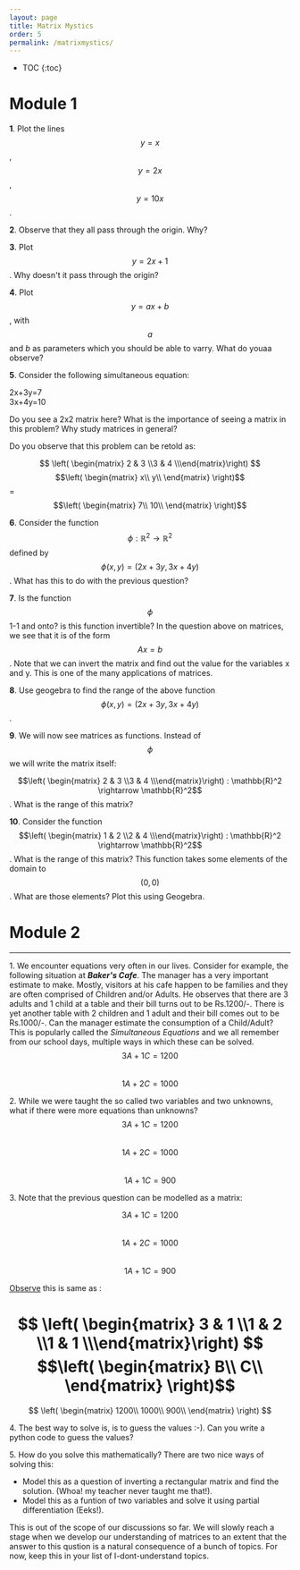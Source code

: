 ```yaml
---
layout: page
title: Matrix Mystics
order: 5
permalink: /matrixmystics/
---
```


* TOC
{:toc}
# Module 1

**1**\. Plot the lines $$y=x$$, $$y=2x$$, $$y=10x$$.

**2**\. Observe that they all pass through the origin. Why?

**3**\. Plot $$y=2x+1$$. Why doesn't it pass through the origin?

**4**\. Plot $$y=ax+b$$, with $$a$$ and $b$ as parameters which you should be able to varry. What do youaa observe?

**5**\. Consider the following simultaneous equation:<br>

2x+3y=7 <br>
3x+4y=10 <br>

Do you see a 2x2 matrix here? What is the importance of seeing a matrix in this problem? Why study matrices in general?<br>

Do you observe that this problem can be retold as: <br>

$$ \left( \begin{matrix} 2 & 3 \\3 & 4 \\\end{matrix}\right) $$
$$\left(
\begin{matrix}
x\\
y\\
\end{matrix}
\right)$$
=$$\left(
\begin{matrix}
7\\
10\\
\end{matrix}
\right)$$

**6**\. Consider the function $$\phi : \mathbb{R}^2\rightarrow \mathbb{R}^2$$ defined by $$\phi (x,y)=(2x+3y,3x+4y)$$. What has this to do with the previous question?

**7**\. Is the function $$\phi$$ 1-1 and onto? is this function invertible? In the question above on matrices, we see that it is of the form $$Ax=b$$. Note that we can invert the matrix and find out the value for the variables x and y. This is one of the many applications of matrices.  

**8**\. Use geogebra to find the range of the above function $$\phi (x,y)=(2x+3y,3x+4y)$$.

**9**\. We will now see matrices as functions. Instead of $$\phi$$ we will write the matrix itself: <br>

$$\left( \begin{matrix} 2 & 3 \\3 & 4 \\\end{matrix}\right) : \mathbb{R}^2 \rightarrow \mathbb{R}^2$$. What is the range of this matrix?

**10**\. Consider the function $$\left( \begin{matrix} 1 & 2 \\2 & 4 \\\end{matrix}\right) : \mathbb{R}^2 \rightarrow \mathbb{R}^2$$. What is the range of this matrix? This function takes some elements of the domain to $$(0,0)$$. What are those elements? Plot this using Geogebra.



# Module 2

---
1\. We encounter equations very often in our lives. Consider for example, the following situation at ___Baker's Cafe___. The manager has a very important estimate to make. Mostly, visitors at his cafe happen to be families and they are often comprised of Children and/or Adults. He observes that there are 3 adults and 1 child at a table and their bill turns out to be Rs.1200/-. There is yet another table with 2 children and 1 adult and their bill comes out to be Rs.1000/-. Can the manager estimate the consumption of a Child/Adult? This is popularly called the _Simultaneous Equations_ and we all remember from our school days, multiple ways in which these can be solved.<br>
$$ 3A + 1C = 1200 $$   
$$ 1A + 2C = 1000 $$

2\. While we were taught the so called two variables and two unknowns, what if there were more equations than unknowns?<br>
$$ 3A + 1C = 1200 $$   
$$ 1A + 2C = 1000 $$    
$$ 1A + 1C =  900 $$


3\. Note that the previous question can be modelled as a matrix:

   $$ 3A + 1C = 1200 $$   
   $$ 1A + 2C = 1000 $$    
   $$ 1A + 1C =  900 $$

   <u>Observe</u> this is same as :

   $$ \left( \begin{matrix} 3 & 1 \\1 & 2 \\1 & 1 \\\end{matrix}\right) $$
   $$\left(
   \begin{matrix}
   B\\
   C\\
   \end{matrix}
   \right)$$
   =
   $$
   \left(
	\begin{matrix}
	1200\\
	1000\\
	900\\
	\end{matrix}
   \right)
   $$

4\. The best way to solve is, is to guess the values :-). Can you write a python code to guess the values?

5\. How do you solve this mathematically? There are two nice ways of solving this:   
 - Model this as a question of inverting a rectangular matrix and find the solution. (Whoa! my teacher never taught me that!). 
 - Model this as a funtion of two variables and solve it using partial differentiation (Eeks!).<br>

 This is out of the scope of our discussions so far. We will slowly reach a stage when we develop our understanding of matrices to an extent that the answer to this qustion is a natural consequence of a bunch of topics. For now, keep this in your list of I-dont-understand topics.


    
